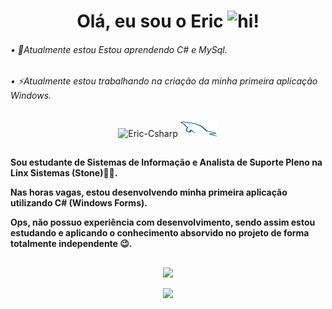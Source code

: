 <h1 align="center">
  Olá, eu sou o Eric <img src="https://user-images.githubusercontent.com/1303154/88677602-1635ba80-d120-11ea-84d8-d263ba5fc3c0.gif" width="24px" alt="hi">!
</h1>

###### • 🌱Atualmente estou Estou aprendendo C# e MySql.

###### • ⚡Atualmente estou trabalhando na criação da minha primeira aplicação Windows.

<div align="center" >
  <img alt="Eric-Csharp" height="25" width="60" src="https://icongr.am/devicon/csharp-plain.svg?size=148&color=currentColor">
  <img alt="Eric-Csharp" height="25" width="60" src="https://raw.githubusercontent.com/devicons/devicon/master/icons/mysql/mysql-original.svg">
</div>

##

<div>
  <h4>
    <p>Sou estudante de Sistemas de Informação e Analista de Suporte Pleno na Linx Sistemas (Stone)🧑‍💼.</p>
    <p>Nas horas vagas, estou desenvolvendo minha primeira aplicação utilizando C# (Windows Forms).</p>
    <p>Ops, não possuo experiência com desenvolvimento, sendo assim estou estudando e aplicando o conhecimento absorvido no projeto de forma totalmente independente 😉.     </p>
  </h4>
</div>

##

<div align="center" >
  <a href="https://www.linkedin.com/in/ericsilva-333" target="_blank"><img src="https://img.shields.io/badge/LinkedIn-0077B5?style=for-the-badge&logo=linkedin&logoColor=white" target="_blank"></a>
  
  <a href="https://www.instagram.com/eric.sad/" target="_blank"><img src="https://img.shields.io/badge/Instagram-E4405F?style=for-the-badge&logo=instagram&logoColor=white" target="_blank"></a> 
</div>

